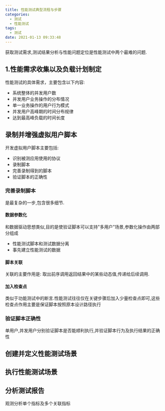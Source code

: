 ```yaml
---
title: 性能测试典型流程与步骤
categories:
  - 测试
  - 性能测试
tags:
  - 测试
date: 2021-01-13 09:33:48
---
```


获取测试需求,测试结果分析与性能问题定位是性能测试中两个最难的问题.

## 1.性能需求收集以及负载计划制定

性能测试的具体需求，主要包含以下内容:

- 系统整体的并发用户数
- 并发用户业务操作的分布情况
- 单一业务操作的用户行为模式
- 并发用户高峰期的时间分布规律
- 达到最高峰负载的时间长度

<!--more-->

## 录制并增强虚拟用户脚本

开发虚拟用户脚本主要包括:

- 识别被测应用使用的协议
- 录制脚本
- 完善录制得到的脚本
- 验证脚本的正确性

### 完善录制脚本

是最复杂的一步,包含很多细节.

#### 数据参数化

和数据驱动思想类似,目的是使验证脚本可以支持"多用户"场景,参数化操作由两部分组成

- 性能测试脚本和测试数据分离
- 事先建立性能测试的数据

#### 脚本关联

关联的主要作用是: 取出前序调用返回结果中的某些动态值,传递给后续调用.

#### 加入检查点

类似于功能测试中的断言.性能测试往往仅在关键步骤后加入少量检查点即可,这些检查点作用主要是保证脚本按照原本设计路径执行

### 验证脚本正确性

单用户,并发用户分别验证脚本是否能顺利执行,并验证脚本行为及执行结果的正确性

## 创建并定义性能测试场景

## 执行性能测试场景

## 分析测试报告

观测分析单个指标及多个关联指标
